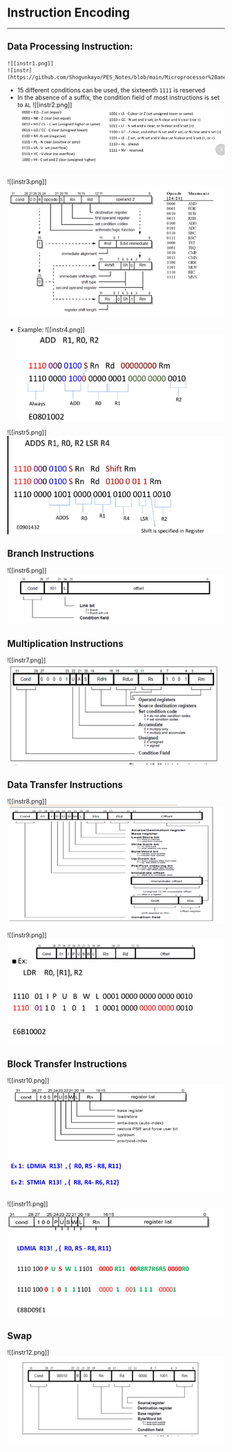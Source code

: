 # Instruction Encoding 
---
## Data Processing Instruction:
	![[instr1.png]]
	![instr](https://github.com/Shogunkayo/PES_Notes/blob/main/Microprocessor%20and%20Computer%20Architecture/Images/instr1.png)
- 15 different conditions can be used, the sixteenth `1111` is reserved
- In the absence of a suffix, the condition field of most instructions is set to `AL`
![[instr2.png]]
![instr2](https://github.com/Shogunkayo/PES_Notes/blob/main/Microprocessor%20and%20Computer%20Architecture/Images/instr2.png)


![[instr3.png]]
![instr3](https://github.com/Shogunkayo/PES_Notes/blob/main/Microprocessor%20and%20Computer%20Architecture/Images/instr3.png)

- Example:
![[instr4.png]]
![instr4](https://github.com/Shogunkayo/PES_Notes/blob/main/Microprocessor%20and%20Computer%20Architecture/Images/instr4.png)

![[instr5.png]]
![instr5](https://github.com/Shogunkayo/PES_Notes/blob/main/Microprocessor%20and%20Computer%20Architecture/Images/instr5.png)

## Branch Instructions

![[instr6.png]]
![instr6](https://github.com/Shogunkayo/PES_Notes/blob/main/Microprocessor%20and%20Computer%20Architecture/Images/instr6.png)

## Multiplication Instructions

![[instr7.png]]
![instr7](https://github.com/Shogunkayo/PES_Notes/blob/main/Microprocessor%20and%20Computer%20Architecture/Images/instr7.png)

## Data Transfer Instructions

![[instr8.png]]
![instr8](https://github.com/Shogunkayo/PES_Notes/blob/main/Microprocessor%20and%20Computer%20Architecture/Images/instr8.png)

![[instr9.png]]
![instr9](https://github.com/Shogunkayo/PES_Notes/blob/main/Microprocessor%20and%20Computer%20Architecture/Images/instr9.png)

## Block Transfer Instructions

![[instr10.png]]
![instr10](https://github.com/Shogunkayo/PES_Notes/blob/main/Microprocessor%20and%20Computer%20Architecture/Images/instr10.png)

![[instr11.png]]
![instr11](https://github.com/Shogunkayo/PES_Notes/blob/main/Microprocessor%20and%20Computer%20Architecture/Images/instr11.png)

## Swap

![[instr12.png]]
![instr12](https://github.com/Shogunkayo/PES_Notes/blob/main/Microprocessor%20and%20Computer%20Architecture/Images/instr12.png)